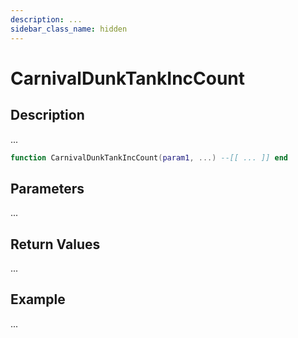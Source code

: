 ```yaml
---
description: ...
sidebar_class_name: hidden
---
```


# CarnivalDunkTankIncCount

## Description

...

```lua
function CarnivalDunkTankIncCount(param1, ...) --[[ ... ]] end
```

## Parameters

...

## Return Values

...

## Example

...

